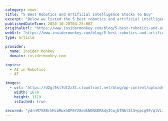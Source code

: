 ```yaml
---
category: news
title: "5 Best Robotics and Artificial Intelligence Stocks To Buy"
excerpt: "Below we listed the 5 best robotics and artificial intelligence stocks to buy according to hedge funds. For a detailed analysis and a more comprehensive list please see Top 10 Robotics and Artificial Intelligence Stocks To Buy. Unfortunately it is too late ..."
publishedDateTime: 2020-10-28T04:25:00Z
originalUrl: "https://www.insidermonkey.com/blog/5-best-robotics-and-artificial-intelligence-stocks-to-buy-887877/?singlepage=1"
webUrl: "https://www.insidermonkey.com/blog/5-best-robotics-and-artificial-intelligence-stocks-to-buy-887877/?singlepage=1"
type: article

provider:
  name: Insider Monkey
  domain: insidermonkey.com

topics:
  - AI in Robotics
  - AI

images:
  - url: "https://d2gr5kl7dt2z3t.cloudfront.net/blog/wp-content/uploads/2017/01/17135035/50882921_ml.jpg"
    width: 1678
    height: 1119
    isCached: true

secured: "ydrnM7S8BrkMcbMwxhDF6Y28edkNONXDRAdyICwjUTN6l3l3+ppcg9F/qlVLJ+lnmWjWlPh5SjpdRiwbhUd3acrgjBSk/luyy1Xp10KVaxKyQpYzrwOx4u/1U+LzVKo96vYWJ5vnWX7v8cYzkL3DSYoDvwJFP/w4UpNJtYnOHaoK/VZQYcaS9R6w2+u13wligZBbk0SY7Y38aSkL0ri41lfHALo6e34+xjEhewAN9GIlyiOWvqHIv0AGVPNUlaGUUzdDkD6vwG6w3Aqggi6+MunridD1HmZ3bpuVoLKr3GhbJ/G6Oy/HzrHpJoQfOImU6AFOgao9Nec7t29GsWCDr1lEAVOsGEQst6ZuoG1OSAE=;uLRQH1HV83BqLaRl8EYKsA=="
---
```


